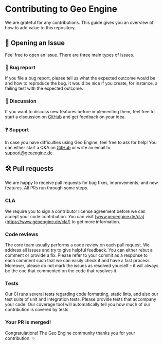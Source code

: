 # Contributing to Geo Engine

We are grateful for any contributions.
This guide gives you an overview of how to add value to this repository.

## 📝 Opening an Issue

Feel free to open an issue.
There are three main types of issues.

### 🐞 Bug report

If you file a bug report, please tell us what the expected outcome would be and how to reproduce the bug.
It would be nice if you create, for instance, a failing test with the expected outcome.

### 📣 Discussion

If you want to discuss new features before implementing them, feel free to start a discussion on [GitHub](https://github.com/geo-engine/geoengine/discussions) and get feedback on your idea.

### ❓ Support

In case you have difficulties using Geo Engine, feel free to ask for help!
You can either start a Q&A on [GitHub](https://github.com/geo-engine/geoengine/discussions) or write an email to [support@geoengine.de](mailto:dev@geoengine.de).

## 🛠️ Pull requests

We are happy to receive pull requests for bug fixes, improvements, and new features.
All PRs run through some steps.

### CLA

We require you to sign a contributor license agreement before we can accept your code contribution.
You can visit [www.geoengine.de/cla](https://www.geoengine.de/cla/) to get more information.

### Code reviews

The core team usually performs a code review on each pull request.
We address all issues and try to give helpful feedback.
You can either rebut a comment or provide a fix.
Please refer to your commit as a response to each comment such that we can easily check it and have a fast process.
Moreover, please do not mark the issues as resolved yourself – it will always be the one that commented on the code that resolves it.

### Tests

Our CI runs several tests regarding code formatting, static lints, and also our test suite of unit and integration tests.
Please provide tests that accompany your code.
Our coverage tool will automatically tell you how much of our contribution is covered by tests.

### Your PR is merged!

Congratulations! The Geo Engine community thanks you for your contribution. ✨
